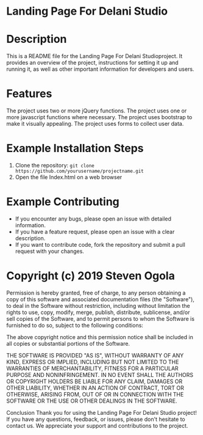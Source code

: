 # Landing Page For Delani Studio

# Description
This is a README file for the Landing Page For Delani Studioproject. It provides an overview of the project, instructions for setting it up and running it, as well as other important information for developers and users.

# Features
The project uses two or more jQuery functions.
The project uses one or more javascript functions where necessary.
The project uses bootstrap to make it visually appealing.
The project uses forms to collect user data.


# Example Installation Steps

1. Clone the repository: `git clone https://github.com/yourusername/projectname.git`
2. Open the file Index.html on a web browser




# Example Contributing

- If you encounter any bugs, please open an issue with detailed information.
- If you have a feature request, please open an issue with a clear description.
- If you want to contribute code, fork the repository and submit a pull request with your changes.

# Copyright (c) 2019 Steven Ogola

Permission is hereby granted, free of charge, to any person obtaining a copy
of this software and associated documentation files (the "Software"), to deal
in the Software without restriction, including without limitation the rights
to use, copy, modify, merge, publish, distribute, sublicense, and/or sell
copies of the Software, and to permit persons to whom the Software is
furnished to do so, subject to the following conditions:

The above copyright notice and this permission notice shall be included in all
copies or substantial portions of the Software.

THE SOFTWARE IS PROVIDED "AS IS", WITHOUT WARRANTY OF ANY KIND, EXPRESS OR
IMPLIED, INCLUDING BUT NOT LIMITED TO THE WARRANTIES OF MERCHANTABILITY,
FITNESS FOR A PARTICULAR PURPOSE AND NONINFRINGEMENT. IN NO EVENT SHALL THE
AUTHORS OR COPYRIGHT HOLDERS BE LIABLE FOR ANY CLAIM, DAMAGES OR OTHER
LIABILITY, WHETHER IN AN ACTION OF CONTRACT, TORT OR OTHERWISE, ARISING FROM,
OUT OF OR IN CONNECTION WITH THE SOFTWARE OR THE USE OR OTHER DEALINGS IN THE
SOFTWARE.

Conclusion
Thank you for using the Landing Page For Delani Studio project! If you have any questions, feedback, or issues, please don't hesitate to contact us. We appreciate your support and contributions to the project.






